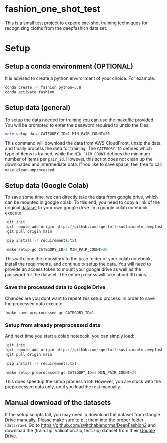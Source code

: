 # fashion_one_shot_test
This is a small test project to explore one-shot training techniques for recognizing cloths from the deepfashion data set.

# Setup
## Setup a conda environment (OPTIONAL)
It is advised to create a python environment of your choice. For example:

```bash
conda create -n fashion python=3.8
conda activate fashion
```

## Setup data (general)
To setup the data needed for training you can use the makefile provided.
You will be prompted to enter the [password](https://github.com/switchablenorms/DeepFashion2) required to unzip the files.

```bash
make setup-data CATEGORY_ID=1 MIN_PAIR_COUNT=20
```

This command will download the data from AWS CloudFront, unzip the data, and finally process the data for training.
The ```CATEGORY_ID``` defines which type of items is trained, while the ```MIN_PAIR_COUNT``` defines the minimum number of items per ```pair_id```.
However, this script does not clean up the downloaded and intermediate data. If you like to save space, feel free to call ```make clean-unprocessed```.

## Setup data (Google Colab)
To save some time, we can directly take the data from google drive, which can be mounted in google colab.
To this end, you need to copy a link of the original [dataset](https://drive.google.com/drive/folders/125F48fsMBz2EF0Cpqk6aaHet5VH399Ok?usp=sharing) to your own google drive.
In a google colab notebook execute:

```python
!git init
!git remote add origin https://github.com/sgerloff/sustainable_deepfashion.git
!git pull origin main

!pip install -r requirements.txt

!make setup-gc CATEGORY_ID=1 MIN_PAIR_COUNT=20
```

This will clone the repository to the base folder of your colab notebook, install the requirments, and continue to setup the data. 
You will need to provide an access token to mount your google drive as well as the password for the dataset.
The entire process will take about 30 mins.

### Save the processed data to Google Drive

Chances are you dont want to repeat this setup process.
In order to save the processed data execute:

```bash
!make save-preprocessed-gc CATEGORY_ID=1
```

### Setup from already preprocessed data

And next time you start a colab notebook, you can simply load:

```python
!git init
!git remote add origin https://github.com/sgerloff/sustainable_deepfashion.git
!git pull origin main

!pip install -r requirements.txt

!make setup-preprocessed-gc CATEGORY_ID=1 MIN_PAIR_COUNT=20
```

This does speedup the setup process a lot! However, you are stuck with the preprocessed data only, until you load the rest manually.

## Manual download of the datasets
If the setup scripts fail, you may need to download the dataset from Google Drive manually. Please make sure to put them into the proper folder (```data/raw```).
Go to https://github.com/switchablenorms/DeepFashion2 and download the (train.zip, validation.zip, test.zip) dataset from their [Google Drive](https://drive.google.com/drive/folders/125F48fsMBz2EF0Cpqk6aaHet5VH399Ok).

